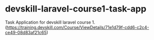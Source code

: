 # devskill-laravel-course1-task-app
Task Application for devskill laravel course 1. (https://training.devskill.com/Course/ViewDetails/71e1d79f-cdd6-c2c4-ce49-08d83af21c65)
